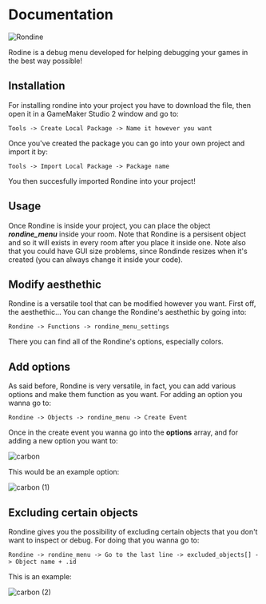 # Documentation
![Rondine](https://user-images.githubusercontent.com/87675824/178851970-45570bf9-ac45-4047-90dd-36cb4ccceb03.png)

Rodine is a debug menu developed for helping debugging your games in the best way possible!

## Installation

For installing rondine into your project you have to download the file, then open it in a GameMaker Studio 2 window and go to:

```Tools -> Create Local Package -> Name it however you want```

Once you've created the package you can go into your own project and import it by:

```Tools -> Import Local Package -> Package name```

You then succesfully imported Rondine into your project!

## Usage
Once Rondine is inside your project, you can place the object ***rondine_menu*** inside your room.
Note that Rondine is a persisent object and so it will exists in every room after you place it inside one.
Note also that you could have GUI size problems, since Rondinde resizes when it's created (you can always change it inside your code).

## Modify aesthethic
Rondine is a versatile tool that can be modified however you want.
First off, the aesthethic... You can change the Rondine's aesthethic by going into:

```Rondine -> Functions -> rondine_menu_settings```

There you can find all of the Rondine's options, especially colors.

## Add options
As said before, Rondine is very versatile, in fact, you can add various options and make them function as you want.
For adding an option you wanna go to:

```Rondine -> Objects -> rondine_menu -> Create Event```

Once in the create event you wanna go into the **options** array, and for adding a new option you want to:

![carbon](https://user-images.githubusercontent.com/87675824/178851638-0165cb94-1e26-4bdd-b8e6-4e123434404d.png)

This would be an example option:

![carbon (1)](https://user-images.githubusercontent.com/87675824/178851856-66fa8097-1ef0-4529-913a-e5ae8187f39e.png)


## Excluding certain objects
Rondine gives you the possibility of excluding certain objects that you don't want to inspect or debug.
For doing that you wanna go to:

```Rondine -> rondine_menu -> Go to the last line -> excluded_objects[] -> Object name + .id```

This is an example:

![carbon (2)](https://user-images.githubusercontent.com/87675824/178852721-542c84bb-72d3-42d2-8dbd-bd36b0f424c4.png)
